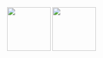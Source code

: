 <div align="center">
  <img src="https://support-assets.githubassets.com/packs/static/components/v2/components/Feedback/images/mona-feedback-cad38ea0f99f613fc5ea.gif" height="100"/>
  <img src="https://github.githubassets.com/images/mona-loading-default.gif" height="100"/>
</div>
